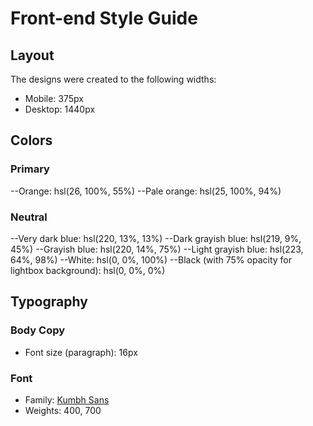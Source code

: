# Front-end Style Guide

## Layout

The designs were created to the following widths:

- Mobile: 375px
- Desktop: 1440px

## Colors

### Primary

--Orange: hsl(26, 100%, 55%)
--Pale orange: hsl(25, 100%, 94%)

### Neutral

--Very dark blue: hsl(220, 13%, 13%)
--Dark grayish blue: hsl(219, 9%, 45%)
--Grayish blue: hsl(220, 14%, 75%)
--Light grayish blue: hsl(223, 64%, 98%)
--White: hsl(0, 0%, 100%)
--Black (with 75% opacity for lightbox background): hsl(0, 0%, 0%)

## Typography

### Body Copy

- Font size (paragraph): 16px

### Font

- Family: [Kumbh Sans](https://fonts.google.com/specimen/Kumbh+Sans)
- Weights: 400, 700
